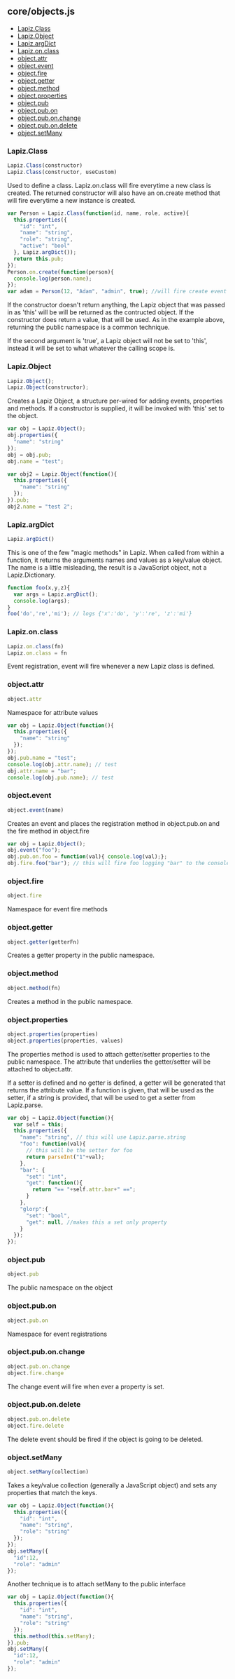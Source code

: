 ## core/objects.js

* [Lapiz.Class](#Lapiz.Class)
* [Lapiz.Object](#Lapiz.Object)
* [Lapiz.argDict](#Lapiz.argDict)
* [Lapiz.on.class](#Lapiz.on.class)
* [object.attr](#object.attr)
* [object.event](#object.event)
* [object.fire](#object.fire)
* [object.getter](#object.getter)
* [object.method](#object.method)
* [object.properties](#object.properties)
* [object.pub](#object.pub)
* [object.pub.on](#object.pub.on)
* [object.pub.on.change](#object.pub.on.change)
* [object.pub.on.delete](#object.pub.on.delete)
* [object.setMany](#object.setMany)

### <a name='Lapiz.Class'></a>Lapiz.Class
```javascript
Lapiz.Class(constructor)
Lapiz.Class(constructor, useCustom)
```
Used to define a class. Lapiz.on.class will fire everytime a new class
is created. The returned constructor will also have an on.create method
that will fire everytime a new instance is created.
```javascript
var Person = Lapiz.Class(function(id, name, role, active){
  this.properties({
    "id": "int",
    "name": "string",
    "role": "string",
    "active": "bool"
  }, Lapiz.argDict());
  return this.pub;
});
Person.on.create(function(person){
  console.log(person.name);
});
var adam = Person(12, "Adam", "admin", true); //will fire create event and log "Adam"
```
If the constructor doesn't return anything, the Lapiz object that was
passed in as 'this' will be will be returned as the contructed object.
If the constructor does return a value, that will be used. As in the
example above, returning the public namespace is a common technique.

If the second argument is 'true', a Lapiz object will not be set to 'this',
instead it will be set to what whatever the calling scope is.

### <a name='Lapiz.Object'></a>Lapiz.Object
```javascript
Lapiz.Object();
Lapiz.Object(constructor);
```
Creates a Lapiz Object, a structure per-wired for adding events, properties
and methods. If a constructor is supplied, it will be invoked with 'this' set
to the object.
```javascript
var obj = Lapiz.Object();
obj.properties({
  "name": "string"
});
obj = obj.pub;
obj.name = "test";

var obj2 = Lapiz.Object(function(){
  this.properties({
    "name": "string"
  });
}).pub;
obj2.name = "test 2";
```

### <a name='Lapiz.argDict'></a>Lapiz.argDict
```javascript
Lapiz.argDict()
```
This is one of the few "magic methods" in Lapiz. When called from within a
function, it returns the arguments names and values as a key/value object.
The name is a little misleading, the result is a JavaScript object, not a
Lapiz.Dictionary.
```javascript
function foo(x,y,z){
  var args = Lapiz.argDict();
  console.log(args);
}
foo('do','re','mi'); // logs {'x':'do', 'y':'re', 'z':'mi'}
```

### <a name='Lapiz.on.class'></a>Lapiz.on.class
```javascript
Lapiz.on.class(fn)
Lapiz.on.class = fn
```
Event registration, event will fire whenever a new Lapiz class is defined.

### <a name='object.attr'></a>object.attr
```javascript
object.attr
```
Namespace for attribute values
```javascript
var obj = Lapiz.Object(function(){
  this.properties({
    "name": "string"
  });
});
obj.pub.name = "test";
console.log(obj.attr.name); // test
obj.attr.name = "bar";
console.log(obj.pub.name); // test
```

### <a name='object.event'></a>object.event
```javascript
object.event(name)
```
Creates an event and places the registration method in object.pub.on and
the fire method in object.fire
```javascript
var obj = Lapiz.Object();
obj.event("foo");
obj.pub.on.foo = function(val){ console.log(val);};
obj.fire.foo("bar"); // this will fire foo logging "bar" to the console
```

### <a name='object.fire'></a>object.fire
```javascript
object.fire
```
Namespace for event fire methods

### <a name='object.getter'></a>object.getter
```javascript
object.getter(getterFn)
```
Creates a getter property in the public namespace.

### <a name='object.method'></a>object.method
```javascript
object.method(fn)
```
Creates a method in the public namespace.

### <a name='object.properties'></a>object.properties
```javascript
object.properties(properties)
object.properties(properties, values)
```
The properties method is used to attach getter/setter properties to the public
namespace. The attribute that underlies the getter/setter will be attached to
object.attr.

If a setter is defined and no getter is defined, a getter will be generated
that returns the attribute value. If a function is given, that will be used as
the setter, if a string is provided, that will be used to get a setter from
Lapiz.parse.
```javascript
var obj = Lapiz.Object(function(){
  var self = this;
  this.properties({
    "name": "string", // this will use Lapiz.parse.string
    "foo": function(val){
      // this will be the setter for foo
      return parseInt("1"+val);
    },
    "bar": {
      "set": "int",
      "get": function(){
        return "== "+self.attr.bar+" ==";
      }
    },
    "glorp":{
      "set": "bool",
      "get": null, //makes this a set only property
    }
  });
});
```

### <a name='object.pub'></a>object.pub
```javascript
object.pub
```
The public namespace on the object

### <a name='object.pub.on'></a>object.pub.on
```javascript
object.pub.on
```
Namespace for event registrations

### <a name='object.pub.on.change'></a>object.pub.on.change
```javascript
object.pub.on.change
object.fire.change
```
The change event will fire when ever a property is set.

### <a name='object.pub.on.delete'></a>object.pub.on.delete
```javascript
object.pub.on.delete
object.fire.delete
```
The delete event should be fired if the object is going to be deleted.

### <a name='object.setMany'></a>object.setMany
```javascript
object.setMany(collection)
```
Takes a key/value collection (generally a JavaScript object) and sets
any properties that match the keys.
```javascript
var obj = Lapiz.Object(function(){
  this.properties({
    "id": "int",
    "name": "string",
    "role": "string"
  });
});
obj.setMany({
  "id":12,
  "role": "admin"
});
```
Another technique is to attach setMany to the public interface
```javascript
var obj = Lapiz.Object(function(){
  this.properties({
    "id": "int",
    "name": "string",
    "role": "string"
  });
  this.method(this.setMany);
}).pub;
obj.setMany({
  "id":12,
  "role": "admin"
});
```

